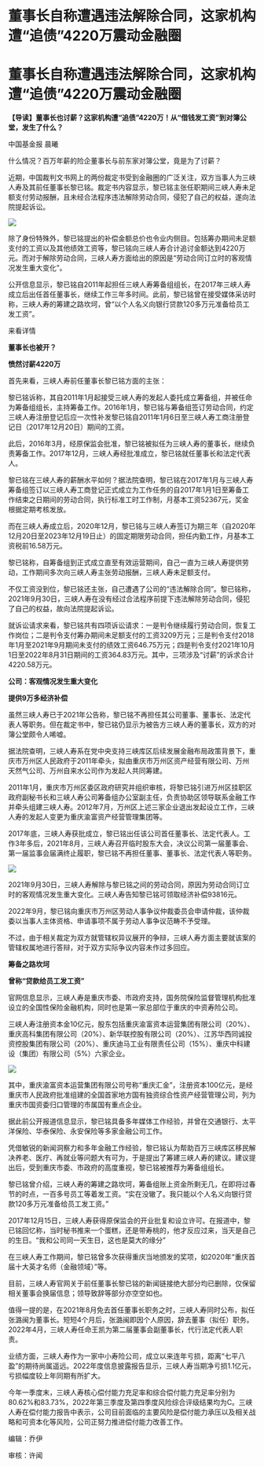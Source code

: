 # 董事长自称遭遇违法解除合同，这家机构遭“追债”4220万震动金融圈

# 董事长自称遭遇违法解除合同，这家机构遭“追债”4220万震动金融圈

**【导读】董事长也讨薪？这家机构遭“追债”4220万！从“借钱发工资”到对簿公堂，发生了什么？**

中国基金报 晨曦

什么情况？百万年薪的险企董事长与前东家对簿公堂，竟是为了讨薪？

近期，中国裁判文书网上的两份裁定书受到金融圈的广泛关注，双方当事人为三峡人寿及其前任董事长黎已铭。裁定书内容显示，黎已铭主张任职期间三峡人寿未足额支付劳动报酬，且未经合法程序违法解除劳动合同，侵犯了自己的权益，遂向法院提起诉讼。

![](https://inews.gtimg.com/om_bt/O1qaFESoWsXczKmctg7jjLslWoEg314okCBZTAS1eDWw8AA/1000)

除了身份特殊外，黎已铭提出的补偿金额总价也令业内侧目。包括筹办期间未足额支付的工资以及其他绩效工资等，黎已铭向三峡人寿合计追讨金额达到4220万元。而对于解除劳动合同，三峡人寿方面给出的原因是“劳动合同订立时的客观情况发生重大变化”。

公开信息显示，黎已铭自2011年起担任三峡人寿筹备组组长，在2017年三峡人寿成立后出任首任董事长，继续工作三年多时间。此前，黎已铭曾在接受媒体采访时称，三峡人寿的筹建之路坎坷，曾“以个人名义向银行贷款120多万元准备给员工发工资”。

来看详情

**董事长也被开？**

**愤然讨薪4220万**

首先来看，三峡人寿前任董事长黎已铭方面的主张：

黎已铭诉称，其自2011年1月起接受三峡人寿的发起人委托成立筹备组，并被任命为筹备组组长，主持筹备工作。2016年1月，黎已铭与筹备组签订劳动合同，约定三峡人寿注册登记后应一次性补发黎已铭自2011年1月6日至三峡人寿工商注册登记日（2017年12月20日）期间的工资。

此后，2016年3月，经原保监会批准，黎已铭被拟任为三峡人寿的董事长，继续负责筹备工作。2017年12月，三峡人寿经批准成立，黎已铭就任董事长和法定代表人。

黎已铭在三峡人寿的薪酬水平如何？据法院查明，黎已铭在2017年1月与三峡人寿筹备组签订以三峡人寿工商登记正式成立为工作任务的自2017年1月1日至筹备工作结束之日期间的劳动合同，执行标准工时工作制，月基本工资52367元，奖金根据定期考核发放。

而在三峡人寿成立后，2020年12月，黎已铭与三峡人寿签订为期三年（自2020年12月20日至2023年12月19日止）的固定期限劳动合同，担任内勤工作，月基本工资税前16.58万元。

黎已铭称，自筹备组到正式成立直至有效运营期间，自己一直为三峡人寿提供劳动，工作期间多次向三峡人寿主张劳动报酬，三峡人寿未足额支付。

不仅工资没到位，黎已铭还主张，自己遭遇了公司的“违法解除合同”。黎已铭称，2021年9月30日，三峡人寿在没有经过合法程序前提下违法解除劳动合同，侵犯了自己的权益，故向法院提起诉讼。

就诉讼请求来看，黎已铭共有四项诉讼请求：一是判令继续履行劳动合同，恢复工作岗位；二是判令支付筹办期间未足额支付的工资3209万元；三是判令支付2018年1月至2021年9月期间未支付的绩效工资646.75万元；四是判令支付2021年10月1日至2022年8月31日期间的工资364.83万元。其中，三项涉及“讨薪”的诉求合计4220.58万元。

**公司：客观情况发生重大变化**

**提供9万多经济补偿**

虽然三峡人寿已于2021年公告称，黎已铭不再担任其公司董事、董事长、法定代表人等职务。但在裁定书中，黎已铭仍显示为被告方三峡人寿的董事长，双方的对簿公堂颇令人唏嘘。

据法院查明，三峡人寿系在党中央支持三峡库区后续发展金融布局政策背景下，重庆市万州区人民政府于2011年牵头，拟由重庆市万州区资产经营有限公司、万州天然气公司、万州自来水公司作为发起人共同筹建。

2011年1月，重庆市万州区委区政府研究并组织审核，将黎已铭引进万州区挂职区政府副秘书长和三峡人寿公司筹备组办公室副主任，负责协助区领导联系金融工作并牵头组建三峡人寿。2012年7月，万州区上述三家企业退出发起设立工作，三峡人寿的发起人变更为重庆渝富资产经营管理集团等。

2017年底，三峡人寿获批成立，黎已铭出任该公司首任董事长、法定代表人。工作3年多后，2021年8月，三峡人寿召开临时股东大会，决议公司第一届董事会、第一届监事会届满终止履职，黎已铭不再担任董事、董事长、法定代表人等职务。

![](https://inews.gtimg.com/om_bt/OmhTECXPzwxl-4UCXCBqHHjJS_eBRHGl12is7ahBU2kE0AA/1000)

2021年9月30日，三峡人寿解除与黎已铭之间的劳动合同，原因为劳动合同订立时的客观情况发生重大变化。三峡人寿告知黎已铭可领取经济补偿93816元。

2022年9月，黎已铭向重庆市万州区劳动人事争议仲裁委员会申请仲裁，该仲裁委以当事人主体资格、申请事项不属于劳动人事争议范畴不予受理。

不过，由于相关裁定为双方就管辖权异议展开的争辩，三峡人寿方面主要就该案的管辖权属地进行答辩，对于双方实际争议内容未作过多回应。

**筹备之路坎坷**

**曾称“贷款给员工发工资”**

官网信息显示，三峡人寿是重庆市委、市政府支持，国务院保险监督管理机构批准设立的全国性保险金融机构，同时也是第一家总部位于重庆的中资寿险公司。

三峡人寿注册资本金10亿元，股东包括重庆渝富资本运营集团有限公司（20%）、重庆高科集团有限公司（20%）、新华联控股有限公司（20%）、江苏华西同诚投资控股集团有限公司（20%）、重庆迪马工业有限责任公司（15%）、重庆中科建设（集团）有限公司（5%）六家企业。

![](https://inews.gtimg.com/om_bt/OfgNNBXfncIZOnm8sjKHyqmVJflYzaNbEB7WGub33_0osAA/1000)

其中，重庆渝富资本运营集团有限公司号称“重庆汇金”，注册资本100亿元，是经重庆市人民政府批准组建的全国首家地方国有独资综合性资产经营管理公司，列为重庆市国资委归口管理的市属国有重点企业。

据此前公开报道信息显示，黎已铭具备多年媒体工作经验，并曾在交通银行、太平洋保险、华泰保险、永安保险等多家金融公司工作。

凭借敏锐的新闻洞察力和多年金融工作经验，黎已铭认为帮助百万三峡库区移民解决养老、医疗、再就业等问题大有可为，于是提出了筹建三峡人寿的建议。建议提出后，受到重庆市委、市政府的高度重视，黎已铭被推荐为筹备组组长。

黎已铭曾介绍，三峡人寿的筹建之路坎坷，筹备组账上资金所剩无几，在即将过春节的时点，一百多号员工等着发工资。“实在没辙了。我只能以个人名义向银行贷款120多万元准备给员工发工资。”

2017年12月15日，三峡人寿获得原保监会的开业批复和设立许可。在报道中，黎已铭回忆称，当时秘书推来一个蛋糕，还是带寿桃的，他才反应过来，当天是自己的生日。“我和公司同一天生日，这也是莫大的缘分”

在三峡人寿工作期间，黎已铭曾多次获得重庆当地颁发的奖项，如2020年“重庆首届十大英才名师（金融领域）”等。

目前，三峡人寿官网关于前任董事长黎已铭的新闻链接绝大部分均已删除，仅保留相关董事会换届信息；领导致辞等部分亦空空如也。

值得一提的是，在2021年8月免去首任董事长职务之时，三峡人寿同时公布，拟任张潞闽为董事长。短短4个月后，张潞闽即因个人原因，辞去董事（拟任）职务。2022年4月，三峡人寿任命王凯为第二届董事会副董事长，代行法定代表人职责。

业绩方面，三峡人寿作为一家中小寿险公司，成立以来连年亏损，距离“七平八盈”的期待尚属遥远。2022年度信息披露报告显示，三峡人寿当期净亏损1.1亿元，亏损幅度较上年同期有所扩大。

今年一季度末，三峡人寿核心偿付能力充足率和综合偿付能力充足率分别为80.62%和83.73%，2022年第三季度及第四季度风险综合评级结果均为C。三峡人寿在偿付能力报告中表示，公司目前面临的主要风险是偿付能力承压以及相关战略和可资本化等风险，公司正努力推进偿付能力改善工作。

编辑：乔伊

审核：许闻

